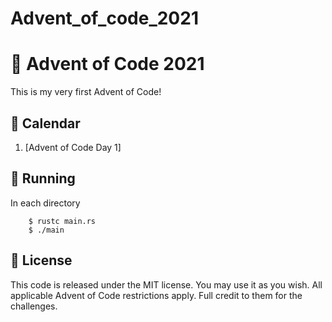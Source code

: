 # Advent_of_code_2021

# :christmas_tree: Advent of Code 2021

This is my very first Advent of Code!

## :calendar: Calendar

1. [Advent of Code Day 1]


## :runner: Running

In each directory

```
	$ rustc main.rs
	$ ./main
```


## :scroll: License

This code is released under the MIT license. You may use it as you wish. All applicable Advent of Code restrictions apply. Full credit to them for the challenges.